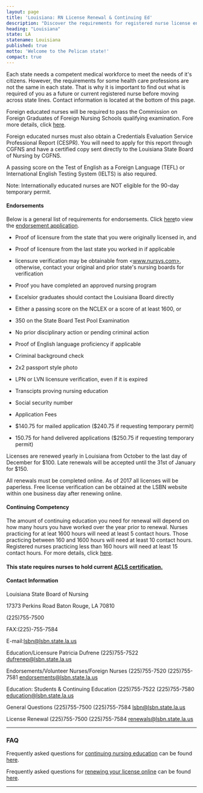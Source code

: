 ```yaml
---
layout: page
title: 'Louisiana: RN License Renewal & Continuing Ed'
description: "Discover the requirements for registered nurse license endorsement, renewal, and continuing education in Louisiana. Stay current in your nursing profession.\r"
heading: "Louisiana"
state: LA
statename: Louisiana
published: true
motto: 'Welcome to the Pelican state!'
compact: true
---
```


Each state needs a competent medical workforce to meet the needs of it's
citizens. However, the requirements for some health care professions are
not the same in each state. That is why it is important to find out what
is required of you as a future or current registered nurse before moving
across state lines. Contact information is located at the bottom of this
page.

Foreign educated nurses will be required to pass the Commission on
Foreign Graduates of Foreign Nursing Schools qualifying examination.
Fore more details, click [here](https://www.cgfns.org/).

Foreign educated nurses must also obtain a Credentials Evaluation
Service Professional Report (CESPR). You will need to apply for this
report through CGFNS and have a certified copy sent directly to the
Louisiana State Board of Nursing by CGFNS.

A passing score on the Test of English as a Foreign Language (TEFL) or
International English Testing System (IELTS) is also required.

Note: Internationally educated nurses are NOT eligible for the 90-day
temporary permit.

#### Endorsements

Below is a general list of requirements for endorsements. Click
[here](https://www.lsbn.state.la.us/Portals/1/Documents/Forms/RNEndorsementApplication.pdf)to
view the [endorsement
application](https://www.lsbn.state.la.us/Portals/1/Documents/Forms/RNEndorsementApplication.pdf).

-   Proof of licensure from the state that you were originally licensed
    in, and

-   Proof of licensure from the last state you worked in if applicable

  -   licensure verification may be obtainable from <www.nursys.com>,
        otherwise, contact your original and prior state's nursing
        boards for verification

-   Proof you have completed an approved nursing program

  -   Excelsior graduates should contact the Louisiana Board directly

-   Either a passing score on the NCLEX or a score of at least 1600, or

-   350 on the State Board Test Pool Examination

-   No prior disciplinary action or pending criminal action

-   Proof of English language proficiency if applicable

-   Criminal background check

-   2x2 passport style photo

-   LPN or LVN licensure verification, even if it is expired

-   Transcipts proving nursing education

-   Social security number

-   Application Fees

  -   \$140.75 for mailed application (\$240.75 if requesting
        temporary permit)

  -   150.75 for hand delivered applications (\$250.75 if requesting
        temporary permit)

Licenses are renewed yearly in Louisiana from October to the last day of
December for \$100. Late renewals will be accepted until the 31st of
January for \$150.

All renewals must be completed online. As of 2017 all licenses will be
paperless. Free license verification can be obtained at the LSBN website
within one business day after renewing online.

#### Continuing Competency

The amount of continuing education you need for renewal will depend on
how many hours you have worked over the year prior to renewal. Nurses
practicing for at leat 1600 hours will need at least 5 contact hours.
Those practicing between 160 and 1600 hours will need at least 10
contact hours. Registered nurses practicing less than 160 hours will
need at least 15 contact hours. For more details, click
[here](https://www.lsbn.state.la.us/Portals/1/Documents/Forms/CEReq.pdf).

#### This state requires nurses to hold current [ACLS certification.](https://www.acls.net/louisiana-acls-pals-bls.htm)

#### Contact Information

Louisiana State Board of Nursing

17373 Perkins Road
Baton Rouge, LA 70810

(225)755-7500

FAX:(225)-755-7584

E-mail:lsbn@lsbn.state.la.us

Education/Licensure Patricia Dufrene (225)755-7522
<dufrenep@lsbn.state.la.us>

Endorsements/Volunteer Nurses/Foreign Nurses (225)755-7520 (225)755-7581
<endorsements@lsbn.state.la.us>

Education: Students & Continuing Education (225)755-7522 (225)755-7580
<education@lsbn.state.la.us>

General Questions (225)755-7500 (225)755-7584 <lsbn@lsbn.state.la.us>

License Renewal (225)755-7500 (225)755-7584 <renewals@lsbn.state.la.us>

* * * * *

### FAQ

Frequently asked questions for [continuing nursing
education](https://www.lsbn.state.la.us/FAQS/ContinuingEducation(CE)AuditFAQ.aspx)
can be found
[here](https://www.lsbn.state.la.us/FAQS/ContinuingEducation(CE)AuditFAQ.aspx).

Frequently asked questions for [renewing your license
online](https://www.lsbn.state.la.us/FAQS/OnlineLicenseRenewalFAQ.aspx)
can be found
[here](https://www.lsbn.state.la.us/FAQS/OnlineLicenseRenewalFAQ.aspx).

* * * * *
